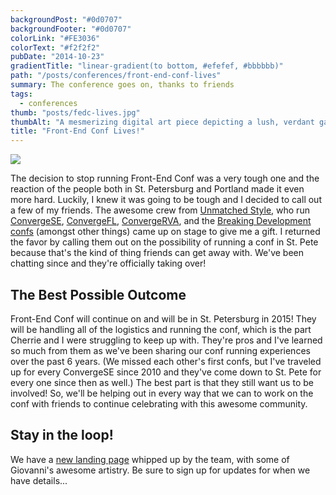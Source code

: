 ```yaml
---
backgroundPost: "#0d0707"
backgroundFooter: "#0d0707"
colorLink: "#FE3036"
colorText: "#f2f2f2"
pubDate: "2014-10-23"
gradientTitle: "linear-gradient(to bottom, #efefef, #bbbbbb)"
path: "/posts/conferences/front-end-conf-lives"
summary: The conference goes on, thanks to friends
tags:
  - conferences
thumb: "posts/fedc-lives.jpg"
thumbAlt: "A mesmerizing digital art piece depicting a lush, verdant garden coming back to life after a long, cold winter. The once barren landscape is now a riot of colors, with fresh leaves and blossoming flowers reaching up towards the sky. The scene is set at sunrise, with the first rays of sunlight peeking through the trees, casting a warm glow over the garden. The viewer is positioned at a bird's eye view, allowing for a panoramic view of the garden's transformation. The air is filled with the sound of chirping birds, buzzing bees, and rustling leaves, adding to the sense of renewal and rebirth. The image captures the beauty of the natural world awakening from its slumber, a powerful metaphor for the cyclical nature of life and the unstoppable force of renewal --v 5 --ar 3:2"
title: "Front-End Conf Lives!"
---
```


![](/posts/conferences/front-end-conf-lives/plan-comes-together.jpg)

The decision to stop running Front-End Conf was a very tough one and the reaction of the people both in St. Petersburg and Portland made it even more hard. Luckily, I knew it was going to be tough and I decided to call out a few of my friends. The awesome crew from [Unmatched Style](http://unmatchedstyle.com/), who run [ConvergeSE](http://convergese.com/), [ConvergeFL](http://convergefl.com/), [ConvergeRVA](http://convergerva.com/), and the [Breaking Development confs](https://bdconf.com/) (amongst other things) came up on stage to give me a gift. I returned the favor by calling them out on the possibility of running a conf in St. Pete because that's the kind of thing friends can get away with. We've been chatting since and they're officially taking over!

## The Best Possible Outcome

Front-End Conf will continue on and will be in St. Petersburg in 2015! They will be handling all of the logistics and running the conf, which is the part Cherrie and I were struggling to keep up with. They're pros and I've learned so much from them as we've been sharing our conf running experiences over the past 6 years. (We missed each other's first confs, but I've traveled up for every ConvergeSE since 2010 and they've come down to St. Pete for every one since then as well.) The best part is that they still want us to be involved! So, we'll be helping out in every way that we can to work on the conf with friends to continue celebrating with this awesome community.

## Stay in the loop!

We have a [new landing page](http://frontendconf.com) whipped up by the team, with some of Giovanni's awesome artistry. Be sure to sign up for updates for when we have details...
